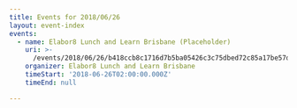 ```yaml
---
title: Events for 2018/06/26
layout: event-index
events:
  - name: Elabor8 Lunch and Learn Brisbane (Placeholder)
    uri: >-
      /events/2018/06/26/b418ccb8c1716d7b5ba05426c3c75dbed72c85a17be57d071eb8f163dac07844
    organizer: Elabor8 Lunch and Learn Brisbane
    timeStart: '2018-06-26T02:00:00.000Z'
    timeEnd: null

---
```

